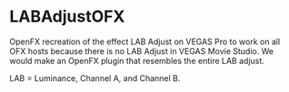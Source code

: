 # LABAdjustOFX
OpenFX recreation of the effect LAB Adjust  on VEGAS Pro to work on all OFX hosts
because there is no LAB Adjust in VEGAS Movie Studio. We would make an OpenFX plugin
that resembles the entire LAB adjust.

LAB = Luminance, Channel A, and Channel B.
